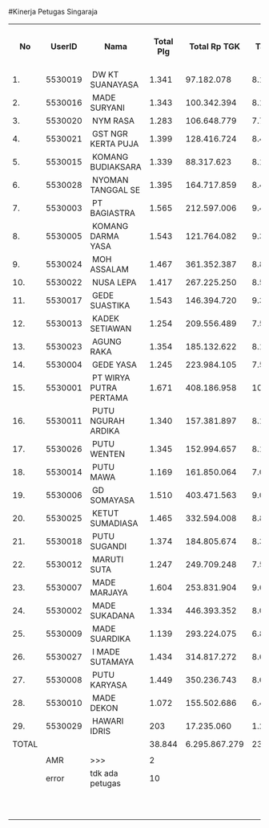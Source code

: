 #Kinerja Petugas Singaraja


<table><tbody><tr><th>No</th><th>UserID</th><th>Nama</th><th>Total Plg</th><th>Total Rp TGK</th><th>Target TGK</th><th>Realisasi Saldo TGK</th><th>% Pencapaian Thd Target TGK</th><th>PK 2 Bln</th><th>PK 3 Bln</th></tr><tr><td>1.</td><td>5530019</td><td>&nbsp;DW KT SUANAYASA</td><td>1.341</td><td>97.182.078</td><td>8.116.573</td><td>3.242.251</td><td>160%</td><td>6</td><td>0</td></tr><tr><td>2.</td><td>5530016</td><td>&nbsp;MADE SURYANI</td><td>1.343</td><td>100.342.394</td><td>8.150.916</td><td>4.076.428</td><td>150%</td><td>0</td><td>0</td></tr><tr><td>3.</td><td>5530020</td><td>&nbsp;NYM RASA</td><td>1.283</td><td>106.648.779</td><td>7.768.401</td><td>4.464.828</td><td>143%</td><td>1</td><td>0</td></tr><tr><td>4.</td><td>5530021</td><td>&nbsp;GST NGR KERTA PUJA</td><td>1.399</td><td>128.416.724</td><td>8.472.471</td><td>7.495.878</td><td>112%</td><td>4</td><td>1</td></tr><tr><td>5.</td><td>5530015</td><td>&nbsp;KOMANG BUDIAKSARA</td><td>1.339</td><td>88.317.623</td><td>8.117.210</td><td>7.187.680</td><td>111%</td><td>1</td><td>0</td></tr><tr><td>6.</td><td>5530028</td><td>&nbsp;NYOMAN TANGGAL SE</td><td>1.395</td><td>164.717.859</td><td>8.417.592</td><td>8.428.253</td><td>100%</td><td>8</td><td>0</td></tr><tr><td>7.</td><td>5530003</td><td>&nbsp;PT BAGIASTRA</td><td>1.565</td><td>212.597.006</td><td>9.486.049</td><td>9.377.405</td><td>101%</td><td>5</td><td>1</td></tr><tr><td>8.</td><td>5530005</td><td>&nbsp;KOMANG DARMA YASA</td><td>1.543</td><td>121.764.082</td><td>9.333.782</td><td>9.613.019</td><td>97%</td><td>10</td><td>0</td></tr><tr><td>9.</td><td>5530024</td><td>&nbsp;MOH ASSALAM</td><td>1.467</td><td>361.352.387</td><td>8.819.689</td><td>11.864.420</td><td>65%</td><td>11</td><td>1</td></tr><tr><td>10.</td><td>5530022</td><td>&nbsp;NUSA LEPA</td><td>1.417</td><td>267.225.250</td><td>8.560.500</td><td>12.805.553</td><td>50%</td><td>2</td><td>1</td></tr><tr><td>11.</td><td>5530017</td><td>&nbsp;GEDE SUASTIKA</td><td>1.543</td><td>146.394.720</td><td>9.323.614</td><td>13.933.178</td><td>51%</td><td>7</td><td>0</td></tr><tr><td>12.</td><td>5530013</td><td>&nbsp;KADEK SETIAWAN</td><td>1.254</td><td>209.556.489</td><td>7.592.190</td><td>10.615.167</td><td>60%</td><td>1</td><td>1</td></tr><tr><td>13.</td><td>5530023</td><td>&nbsp;AGUNG RAKA</td><td>1.354</td><td>185.132.622</td><td>8.189.989</td><td>13.106.803</td><td>40%</td><td>2</td><td>0</td></tr><tr><td>14.</td><td>5530004</td><td>&nbsp;GEDE YASA</td><td>1.245</td><td>223.984.105</td><td>7.516.960</td><td>12.381.707</td><td>35%</td><td>9</td><td>0</td></tr><tr><td>15.</td><td>5530001</td><td>&nbsp;PT WIRYA PUTRA PERTAMA</td><td>1.671</td><td>408.186.958</td><td>10.118.470</td><td>17.916.902</td><td>23%</td><td>13</td><td>0</td></tr><tr><td>16.</td><td>5530011</td><td>&nbsp;PUTU NGURAH ARDIKA</td><td>1.340</td><td>157.381.897</td><td>8.102.722</td><td>14.862.067</td><td>17%</td><td>11</td><td>0</td></tr><tr><td>17.</td><td>5530026</td><td>&nbsp;PUTU WENTEN</td><td>1.345</td><td>152.994.657</td><td>8.168.582</td><td>15.127.024</td><td>15%</td><td>10</td><td>1</td></tr><tr><td>18.</td><td>5530014</td><td>&nbsp;PUTU MAWA</td><td>1.169</td><td>161.850.064</td><td>7.098.279</td><td>13.619.220</td><td>8%</td><td>4</td><td>0</td></tr><tr><td>19.</td><td>5530006</td><td>&nbsp;GD SOMAYASA</td><td>1.510</td><td>403.471.563</td><td>9.078.358</td><td>17.894.586</td><td>3%</td><td>4</td><td>0</td></tr><tr><td>20.</td><td>5530025</td><td>&nbsp;KETUT SUMADIASA</td><td>1.465</td><td>332.594.008</td><td>8.878.812</td><td>18.517.712</td><td>-9%</td><td>1</td><td>0</td></tr><tr><td>21.</td><td>5530018</td><td>&nbsp;PUTU SUGANDI</td><td>1.374</td><td>184.805.674</td><td>8.316.483</td><td>18.071.272</td><td>-17%</td><td>27</td><td>0</td></tr><tr><td>22.</td><td>5530012</td><td>&nbsp;MARUTI SUTA</td><td>1.247</td><td>249.709.248</td><td>7.523.226</td><td>15.056.302</td><td>0%</td><td>17</td><td>0</td></tr><tr><td>23.</td><td>5530007</td><td>&nbsp;MADE MARJAYA</td><td>1.604</td><td>253.831.904</td><td>9.680.295</td><td>23.486.649</td><td>-43%</td><td>8</td><td>2</td></tr><tr><td>24.</td><td>5530002</td><td>&nbsp;MADE SUKADANA</td><td>1.334</td><td>446.393.352</td><td>8.001.252</td><td>20.595.165</td><td>-57%</td><td>4</td><td>0</td></tr><tr><td>25.</td><td>5530009</td><td>&nbsp;MADE SUARDIKA</td><td>1.139</td><td>293.224.075</td><td>6.821.374</td><td>23.756.206</td><td>-148%</td><td>7</td><td>0</td></tr><tr><td>26.</td><td>5530027</td><td>&nbsp;I MADE SUTAMAYA</td><td>1.434</td><td>314.817.272</td><td>8.644.372</td><td>32.036.782</td><td>-171%</td><td>38</td><td>4</td></tr><tr><td>27.</td><td>5530008</td><td>&nbsp;PUTU KARYASA</td><td>1.449</td><td>350.236.743</td><td>8.681.953</td><td>35.608.529</td><td>-210%</td><td>13</td><td>1</td></tr><tr><td>28.</td><td>5530010</td><td>&nbsp;MADE DEKON</td><td>1.072</td><td>155.502.686</td><td>6.464.081</td><td>27.670.382</td><td>-228%</td><td>14</td><td>0</td></tr><tr><td>29.</td><td>5530029</td><td>&nbsp;HAWARI IDRIS</td><td>203</td><td>17.235.060</td><td>1.229.127</td><td>5.312.222</td><td>-232%</td><td>18</td><td>1</td></tr><tr><td>TOTAL</td><td> </td><td> </td><td>38.844</td><td>6.295.867.279</td><td>234.673.335</td><td>428.123.590</td><td>18%</td><td>256</td><td>14</td></tr><tr><td> </td><td> </td><td> </td><td> </td><td> </td><td> </td><td> </td><td> </td><td> </td><td> </td></tr><tr><td> </td><td>AMR</td><td>&gt;&gt;&gt;</td><td>2</td><td> </td><td> </td><td> 13.693.633 </td><td> </td><td> </td><td> </td></tr><tr><td> </td><td>error</td><td>tdk ada petugas</td><td>10</td><td> </td><td> </td><td> 7.202.581 </td><td> </td><td>0</td><td>10</td></tr><tr><td> </td><td> </td><td> </td><td> </td><td> </td><td> </td><td> 20.896.214 </td><td> </td><td> </td><td> </td></tr><tr><td> </td><td> </td><td> </td><td> </td><td> </td><td> </td><td> </td><td> </td><td> </td><td> </td></tr><tr><td> </td><td> </td><td> </td><td> </td><td> </td><td> </td><td> 449.019.804 </td><td> </td><td> </td><td> </td></tr></tbody></table>
